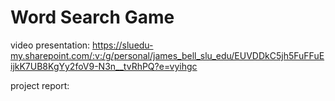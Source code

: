 # Word Search Game

video presentation: https://sluedu-my.sharepoint.com/:v:/g/personal/james_bell_slu_edu/EUVDDkC5jh5FuFFuEijkK7UB8KgYy2foV9-N3n__tvRhPQ?e=vyihgc

project report: 

